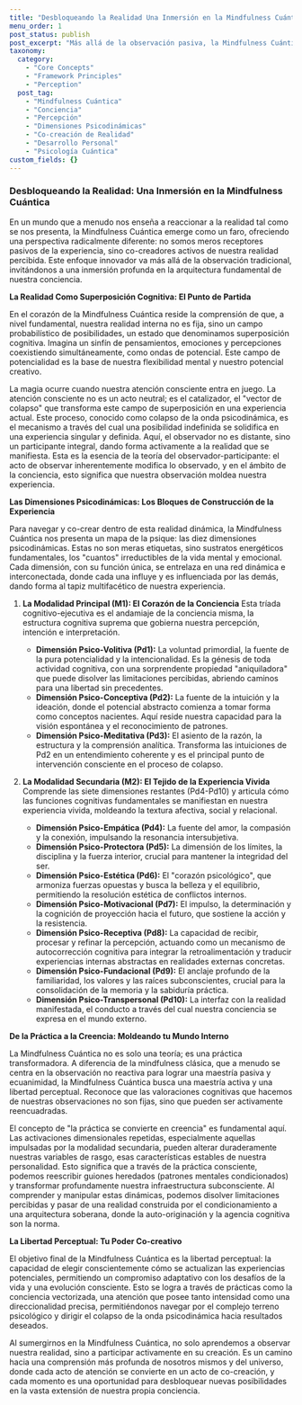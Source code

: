 ```yaml
---
title: "Desbloqueando la Realidad Una Inmersión en la Mindfulness Cuántica"
menu_order: 1
post_status: publish
post_excerpt: "Más allá de la observación pasiva, la Mindfulness Cuántica nos invita a un viaje transformador hacia la co-creación consciente de nuestra realidad. Este marco innovador nos enseña a comprender y trabajar con las dimensiones psicodinámicas que moldean nuestra experiencia interna y externa, ofreciendo una profunda libertad perceptual."
taxonomy:
  category:
    - "Core Concepts"
    - "Framework Principles"
    - "Perception"
  post_tag:
    - "Mindfulness Cuántica"
    - "Conciencia"
    - "Percepción"
    - "Dimensiones Psicodinámicas"
    - "Co-creación de Realidad"
    - "Desarrollo Personal"
    - "Psicología Cuántica"
custom_fields: {}
---
```


### Desbloqueando la Realidad: Una Inmersión en la Mindfulness Cuántica

En un mundo que a menudo nos enseña a reaccionar a la realidad tal como se nos presenta, la Mindfulness Cuántica emerge como un faro, ofreciendo una perspectiva radicalmente diferente: no somos meros receptores pasivos de la experiencia, sino co-creadores activos de nuestra realidad percibida. Este enfoque innovador va más allá de la observación tradicional, invitándonos a una inmersión profunda en la arquitectura fundamental de nuestra conciencia.

**La Realidad Como Superposición Cognitiva: El Punto de Partida**

En el corazón de la Mindfulness Cuántica reside la comprensión de que, a nivel fundamental, nuestra realidad interna no es fija, sino un campo probabilístico de posibilidades, un estado que denominamos superposición cognitiva. Imagina un sinfín de pensamientos, emociones y percepciones coexistiendo simultáneamente, como ondas de potencial. Este campo de potencialidad es la base de nuestra flexibilidad mental y nuestro potencial creativo.

La magia ocurre cuando nuestra atención consciente entra en juego. La atención consciente no es un acto neutral; es el catalizador, el "vector de colapso" que transforma este campo de superposición en una experiencia actual. Este proceso, conocido como colapso de la onda psicodinámica, es el mecanismo a través del cual una posibilidad indefinida se solidifica en una experiencia singular y definida. Aquí, el observador no es distante, sino un participante integral, dando forma activamente a la realidad que se manifiesta. Esta es la esencia de la teoría del observador-participante: el acto de observar inherentemente modifica lo observado, y en el ámbito de la conciencia, esto significa que nuestra observación moldea nuestra experiencia.

**Las Dimensiones Psicodinámicas: Los Bloques de Construcción de la Experiencia**

Para navegar y co-crear dentro de esta realidad dinámica, la Mindfulness Cuántica nos presenta un mapa de la psique: las diez dimensiones psicodinámicas. Estas no son meras etiquetas, sino sustratos energéticos fundamentales, los "cuantos" irreductibles de la vida mental y emocional. Cada dimensión, con su función única, se entrelaza en una red dinámica e interconectada, donde cada una influye y es influenciada por las demás, dando forma al tapiz multifacético de nuestra experiencia.

1.  **La Modalidad Principal (M1): El Corazón de la Conciencia**
    Esta tríada cognitivo-ejecutiva es el andamiaje de la conciencia misma, la estructura cognitiva suprema que gobierna nuestra percepción, intención e interpretación.
    *   **Dimensión Psico-Volitiva (Pd1):** La voluntad primordial, la fuente de la pura potencialidad y la intencionalidad. Es la génesis de toda actividad cognitiva, con una sorprendente propiedad "aniquiladora" que puede disolver las limitaciones percibidas, abriendo caminos para una libertad sin precedentes.
    *   **Dimensión Psico-Conceptiva (Pd2):** La fuente de la intuición y la ideación, donde el potencial abstracto comienza a tomar forma como conceptos nacientes. Aquí reside nuestra capacidad para la visión espontánea y el reconocimiento de patrones.
    *   **Dimensión Psico-Meditativa (Pd3):** El asiento de la razón, la estructura y la comprensión analítica. Transforma las intuiciones de Pd2 en un entendimiento coherente y es el principal punto de intervención consciente en el proceso de colapso.

2.  **La Modalidad Secundaria (M2): El Tejido de la Experiencia Vivida**
    Comprende las siete dimensiones restantes (Pd4-Pd10) y articula cómo las funciones cognitivas fundamentales se manifiestan en nuestra experiencia vivida, moldeando la textura afectiva, social y relacional.
    *   **Dimensión Psico-Empática (Pd4):** La fuente del amor, la compasión y la conexión, impulsando la resonancia intersubjetiva.
    *   **Dimensión Psico-Protectora (Pd5):** La dimensión de los límites, la disciplina y la fuerza interior, crucial para mantener la integridad del ser.
    *   **Dimensión Psico-Estética (Pd6):** El "corazón psicológico", que armoniza fuerzas opuestas y busca la belleza y el equilibrio, permitiendo la resolución estética de conflictos internos.
    *   **Dimensión Psico-Motivacional (Pd7):** El impulso, la determinación y la cognición de proyección hacia el futuro, que sostiene la acción y la resistencia.
    *   **Dimensión Psico-Receptiva (Pd8):** La capacidad de recibir, procesar y refinar la percepción, actuando como un mecanismo de autocorrección cognitiva para integrar la retroalimentación y traducir experiencias internas abstractas en realidades externas concretas.
    *   **Dimensión Psico-Fundacional (Pd9):** El anclaje profundo de la familiaridad, los valores y las raíces subconscientes, crucial para la consolidación de la memoria y la sabiduría práctica.
    *   **Dimensión Psico-Transpersonal (Pd10):** La interfaz con la realidad manifestada, el conducto a través del cual nuestra conciencia se expresa en el mundo externo.

**De la Práctica a la Creencia: Moldeando tu Mundo Interno**

La Mindfulness Cuántica no es solo una teoría; es una práctica transformadora. A diferencia de la mindfulness clásica, que a menudo se centra en la observación no reactiva para lograr una maestría pasiva y ecuanimidad, la Mindfulness Cuántica busca una maestría activa y una libertad perceptual. Reconoce que las valoraciones cognitivas que hacemos de nuestras observaciones no son fijas, sino que pueden ser activamente reencuadradas.

El concepto de "la práctica se convierte en creencia" es fundamental aquí. Las activaciones dimensionales repetidas, especialmente aquellas impulsadas por la modalidad secundaria, pueden alterar duraderamente nuestras variables de rasgo, esas características estables de nuestra personalidad. Esto significa que a través de la práctica consciente, podemos reescribir guiones heredados (patrones mentales condicionados) y transformar profundamente nuestra infraestructura subconsciente. Al comprender y manipular estas dinámicas, podemos disolver limitaciones percibidas y pasar de una realidad construida por el condicionamiento a una arquitectura soberana, donde la auto-originación y la agencia cognitiva son la norma.

**La Libertad Perceptual: Tu Poder Co-creativo**

El objetivo final de la Mindfulness Cuántica es la libertad perceptual: la capacidad de elegir conscientemente cómo se actualizan las experiencias potenciales, permitiendo un compromiso adaptativo con los desafíos de la vida y una evolución consciente. Esto se logra a través de prácticas como la conciencia vectorizada, una atención que posee tanto intensidad como una direccionalidad precisa, permitiéndonos navegar por el complejo terreno psicológico y dirigir el colapso de la onda psicodinámica hacia resultados deseados.

Al sumergirnos en la Mindfulness Cuántica, no solo aprendemos a observar nuestra realidad, sino a participar activamente en su creación. Es un camino hacia una comprensión más profunda de nosotros mismos y del universo, donde cada acto de atención se convierte en un acto de co-creación, y cada momento es una oportunidad para desbloquear nuevas posibilidades en la vasta extensión de nuestra propia conciencia.